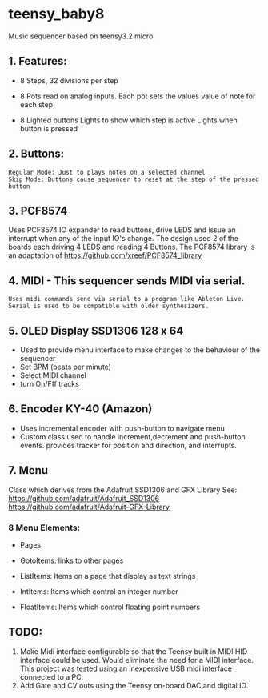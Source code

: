 # teensy_baby8
Music sequencer based on teensy3.2 micro

## 1. Features:

* 8 Steps, 32 divisions per step

* 8 Pots read on analog inputs. Each pot sets the values value of note for each step

* 8 Lighted buttons
	Lights to show which step is active
	Lights when button is pressed

## 2. Buttons:
	Regular Mode: Just to plays notes on a selected channel
	Skip Mode: Buttons cause sequencer to reset at the step of the pressed button

## 3. PCF8574
Uses PCF8574 IO expander to read buttons, drive LEDS and issue an interrupt when any of the input IO's change.
The design used 2 of the boards each driving 4 LEDS and reading 4 Buttons. The PCF8574 library is an adaptation of 
https://github.com/xreef/PCF8574_library

## 4. MIDI - This sequencer sends MIDI via serial.
	Uses midi commands send via serial to a program like Ableton Live.
	Serial is used to be compatible with older synthesizers.

## 5. OLED Display SSD1306 128 x 64
* Used to provide menu interface to make changes to the behaviour of the sequencer
* Set BPM (beats per minute)
* Select MIDI channel
* turn On/Fff tracks

## 6. Encoder KY-40 (Amazon)
* Uses incremental encoder with push-button to navigate menu
* Custom class used to handle increment,decrement and push-button events.
provides tracker for position and direction, and interrupts.

## 7. Menu

Class which derives from the Adafruit SSD1306 and GFX Library
	See:
	https://github.com/adafruit/Adafruit_SSD1306
	https://github.com/adafruit/Adafruit-GFX-Library

### 8 Menu Elements:

* Pages

* GotoItems: links to other pages

* ListItems: Items on a page that display as text strings

* IntItems: Items which control an integer number

* FloatItems: Items which control floating point numbers

## TODO:
1. Make Midi interface configurable so that the Teensy built in MIDI HID interface could be used. Would eliminate the need
for a MIDI interface. This project was tested using an inexpensive USB midi interface connected to a PC.
2. Add Gate and CV outs using the Teensy on-board DAC and digital IO.

